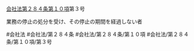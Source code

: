 [会社法第２８４条第１０項](会社法＿＿＿＿第２８４条第１０項)第３号

業務の停止の処分を受け、その停止の期間を経過しない者


#会社法
#会社法/第２８４条
#会社法/第２８４条/第１０項
#会社法/第２８４条/第１０項/第３号
